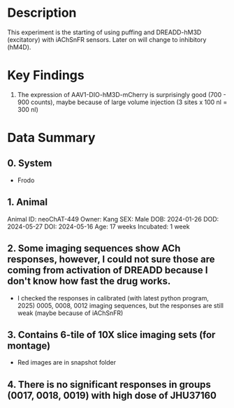 # Description
This experiment is the starting of using puffing and DREADD-hM3D (excitatory) with iAChSnFR sensors. Later on will change to inhibitory (hM4D).
# Key Findings
1. The expression of AAV1-DIO-hM3D-mCherry is surprisingly good (700 - 900 counts), maybe because of large volume injection (3 sites x 100 nl = 300 nl)

# Data Summary
## 0. System
- Frodo

## 1. Animal
Animal ID: neoChAT-449
Owner: Kang
SEX: Male
DOB: 2024-01-26
DOD: 2024-05-27
DOI: 2024-05-16
Age: 17 weeks
Incubated: 1 week

## 2. Some imaging sequences show ACh responses, however, I could not sure those are coming from activation of DREADD because I don't know how fast the drug works.
- I checked the responses in calibrated (with latest python program, 2025) 0005, 0008, 0012 imaging sequences, but the responses are still weak (maybe because of iAChSnFR)

## 3. Contains 6-tile of 10X slice imaging sets (for montage)
- Red images are in snapshot folder

## 4. There is no significant responses in groups (0017, 0018, 0019) with high dose of JHU37160
